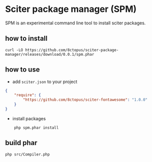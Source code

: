 # Sciter package manager (SPM)

SPM is an experimental command line tool to install sciter packages.

## how to install

    curl -LO https://github.com/8ctopus/sciter-package-manager/releases/download/0.0.1/spm.phar

## how to use

* add `sciter.json` to your project

```json
{
    "require": {
        "https://github.com/8ctopus/sciter-fontawesome": "1.0.0"
    }
}
```

* install packages

```
    php spm.phar install
```

## build phar

    php src/Compiler.php
